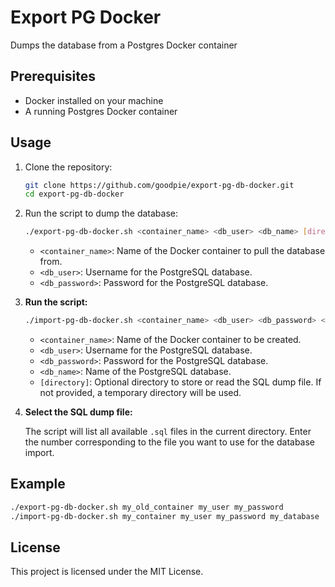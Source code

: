 # Export PG Docker

Dumps the database from a Postgres Docker container

## Prerequisites

- Docker installed on your machine
- A running Postgres Docker container

## Usage

1. Clone the repository:
    ```sh
    git clone https://github.com/goodpie/export-pg-db-docker.git
    cd export-pg-db-docker
    ```

2. Run the script to dump the database:
    ```sh 
    ./export-pg-db-docker.sh <container_name> <db_user> <db_name> [directory]
    ```

    - `<container_name>`: Name of the Docker container to pull the database from.
    - `<db_user>`: Username for the PostgreSQL database.
    - `<db_password>`: Password for the PostgreSQL database.

3. **Run the script:**

    ```sh
    ./import-pg-db-docker.sh <container_name> <db_user> <db_password> <db_name> [directory]
    ```

    - `<container_name>`: Name of the Docker container to be created.
    - `<db_user>`: Username for the PostgreSQL database.
    - `<db_password>`: Password for the PostgreSQL database.
    - `<db_name>`: Name of the PostgreSQL database.
    - `[directory]`: Optional directory to store or read the SQL dump file. If not provided, a temporary directory will be used.

4. **Select the SQL dump file:**

    The script will list all available `.sql` files in the current directory. Enter the number corresponding to the file you want to use for the database import.

## Example

```sh
./export-pg-db-docker.sh my_old_container my_user my_password
./import-pg-db-docker.sh my_container my_user my_password my_database
```

## License

This project is licensed under the MIT License.
